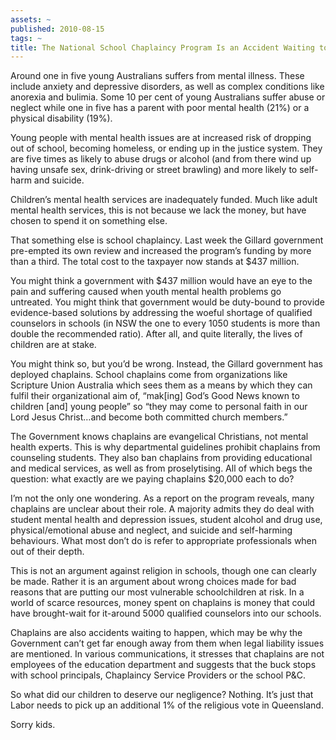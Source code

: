 ```yaml
---
assets: ~
published: 2010-08-15
tags: ~
title: The National School Chaplaincy Program Is an Accident Waiting to Happen
---
```

Around one in five young Australians suffers from mental illness. These
include anxiety and depressive disorders, as well as complex conditions
like anorexia and bulimia. Some 10 per cent of young Australians suffer
abuse or neglect while one in five has a parent with poor mental health
(21%) or a physical disability (19%).

Young people with mental health issues are at increased risk of dropping
out of school, becoming homeless, or ending up in the justice system.
They are five times as likely to abuse drugs or alcohol (and from there
wind up having unsafe sex, drink-driving or street brawling) and more
likely to self-harm and suicide.

Children’s mental health services are inadequately funded. Much like
adult mental health services, this is not because we lack the money, but
have chosen to spend it on something else.

That something else is school chaplaincy. Last week the Gillard
government pre-empted its own review and increased the program’s funding
by more than a third. The total cost to the taxpayer now stands at $437
million.

You might think a government with $437 million would have an eye to the
pain and suffering caused when youth mental health problems go
untreated. You might think that government would be duty-bound to
provide evidence-based solutions by addressing the woeful shortage of
qualified counselors in schools (in NSW the one to every 1050 students
is more than double the recommended ratio). After all, and quite
literally, the lives of children are at stake.

You might think so, but you’d be wrong. Instead, the Gillard government
has deployed chaplains. School chaplains come from organizations like
Scripture Union Australia which sees them as a means by which they can
fulfil their organizational aim of, “mak[ing] God’s Good News known to
children [and] young people” so “they may come to personal faith in our
Lord Jesus Christ…and become both committed church members.”

The Government knows chaplains are evangelical Christians, not mental
health experts. This is why departmental guidelines prohibit chaplains
from counseling students. They also ban chaplains from providing
educational and medical services, as well as from proselytising. All of
which begs the question: what exactly are we paying chaplains $20,000
each to do?

I’m not the only one wondering. As a report on the program reveals, many
chaplains are unclear about their role. A majority admits they do deal
with student mental health and depression issues, student alcohol and
drug use, physical/emotional abuse and neglect, and suicide and
self-harming behaviours. What most don’t do is refer to appropriate
professionals when out of their depth.

This is not an argument against religion in schools, though one can
clearly be made. Rather it is an argument about wrong choices made for
bad reasons that are putting our most vulnerable schoolchildren at risk.
In a world of scarce resources, money spent on chaplains is money that
could have brought-wait for it-around 5000 qualified counselors into our
schools.

Chaplains are also accidents waiting to happen, which may be why the
Government can’t get far enough away from them when legal liability
issues are mentioned. In various communications, it stresses that
chaplains are not employees of the education department and suggests
that the buck stops with school principals, Chaplaincy Service Providers
or the school P&C.

So what did our children to deserve our negligence? Nothing. It’s just
that Labor needs to pick up an additional 1% of the religious vote in
Queensland.

Sorry kids.